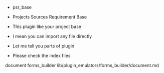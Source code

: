 * psr_base
* Projects Sources Requirement Base



* This plugin like your project base
* I mean you can import any file directly



* Let me tell you parts of plugin
* Please check the index files


document forms_builder
lib/plugin_emulators/forms_builder/document.md
